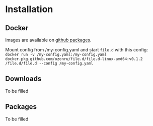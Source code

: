 # Installation

## Docker

Images are available on [github packages](https://github.com/ozonru/file.d/packages).

Mount config from /my-config.yaml and start `file.d` with this config: <br>
`docker run -v /my-config.yaml:/my-config.yaml docker.pkg.github.com/ozonru/file.d/file.d-linux-amd64:v0.1.2 /file.d/file.d --config /my-config.yaml`

## Downloads
To be filled

## Packages
To be filled

